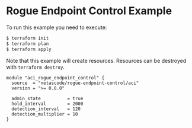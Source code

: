 <!-- BEGIN_TF_DOCS -->
# Rogue Endpoint Control Example

To run this example you need to execute:

```bash
$ terraform init
$ terraform plan
$ terraform apply
```

Note that this example will create resources. Resources can be destroyed with `terraform destroy`.

```hcl
module "aci_rogue_endpoint_control" {
  source  = "netascode/rogue-endpoint-control/aci"
  version = ">= 0.8.0"

  admin_state          = true
  hold_interval        = 2000
  detection_interval   = 120
  detection_multiplier = 10
}
```
<!-- END_TF_DOCS -->